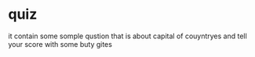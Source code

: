 ﻿# quiz
 it contain some somple qustion that is about capital of couyntryes and tell your score with some buty gites
